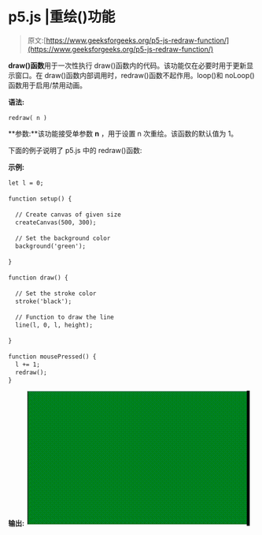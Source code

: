 # p5.js |重绘()功能

> 原文:[https://www.geeksforgeeks.org/p5-js-redraw-function/](https://www.geeksforgeeks.org/p5-js-redraw-function/)

**draw()函数**用于一次性执行 draw()函数内的代码。该功能仅在必要时用于更新显示窗口。在 draw()函数内部调用时，redraw()函数不起作用。loop()和 noLoop()函数用于启用/禁用动画。

**语法:**

```
redraw( n )
```

**参数:**该功能接受单参数 **n** ，用于设置 n 次重绘。该函数的默认值为 1。

下面的例子说明了 p5.js 中的 redraw()函数:

**示例:**

```
let l = 0;

function setup() {

  // Create canvas of given size
  createCanvas(500, 300);

  // Set the background color
  background('green');

}

function draw() {

  // Set the stroke color
  stroke('black');

  // Function to draw the line
  line(l, 0, l, height);

}

function mousePressed() {
  l += 1;
  redraw();
}
```

**输出:**
![](img/2235b8f06e65aca0d2f849d5b73c9e8a.png)